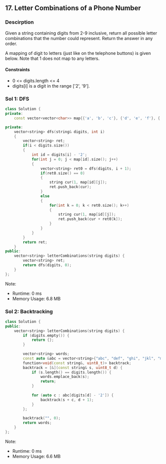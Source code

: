 ## 17. Letter Combinations of a Phone Number

### Descirption 
Given a string containing digits from 2-9 inclusive, return all possible letter combinations that the number could represent. Return the answer in any order.

A mapping of digit to letters (just like on the telephone buttons) is given below. Note that 1 does not map to any letters.

#### Constraints
- 0 <= digits.length <= 4
- digits[i] is a digit in the range ['2', '9'].

### Sol 1: DFS

```C++
class Solution {
private:
    const vector<vector<char>> map{{'a', 'b', 'c'}, {'d', 'e', 'f'}, {'g', 'h', 'i'}, {'j', 'k', 'l'}, {'m', 'n', 'o'}, {'p', 'q', 'r', 's'}, {'t', 'u', 'v'}, {'w', 'x', 'y', 'z'}};

private:
    vector<string> dfs(string& digits, int i)
    {
        vector<string> ret;
        if(i < digits.size())
        {
            int id = digits[i] - '2';
            for(int j = 0; j < map[id].size(); j++)
            {
                vector<string> ret0 = dfs(digits, i + 1);
                if(ret0.size() == 0)
                {
                    string cur(1, map[id][j]);
                    ret.push_back(cur);
                }
                else
                {
                    for(int k = 0; k < ret0.size(); k++)
                    {
                        string cur(1, map[id][j]);
                        ret.push_back(cur + ret0[k]);
                    }
                }
            }
        }
        return ret;
    }
public:
    vector<string> letterCombinations(string digits) {
        vector<string> ret;
        return dfs(digits, 0);
    }
};
```
Note:
- Runtime: 0 ms
- Memory Usage: 6.8 MB

### Sol 2: Backtracking
```C++
class Solution {
public:
    vector<string> letterCombinations(string digits) {
        if (digits.empty()) {
            return {};
        }
        
        vector<string> words;
        const auto &abc = vector<string>{"abc", "def", "ghi", "jkl", "mno", "pqrs", "tuv", "wxyz"};
        function<void(const string&, uint8_t)> backtrack;
        backtrack = [&](const string& s, uint8_t d) {
            if (s.length() == digits.length()) {
                words.emplace_back(s);
                return;
            }
            
            for (auto c : abc[digits[d] - '2']) {
                backtrack(s + c, d + 1);
            }
        };
        
        backtrack("", 0);
        return words;
    }
};
```
Note:
- Runtime: 0 ms
- Memory Usage: 6.6 MB
